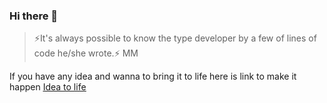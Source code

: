 ### Hi there 👋

<!--
**Moussa-M/Moussa-M** is a ✨ _special_ ✨ repository because its `README.md` (this file) appears on your GitHub profile.

Here are some ideas to get you started:

- 🔭 I’m currently working on ...
- 🌱 I’m currently learning ...
- 👯 I’m looking to collaborate on ...
- 🤔 I’m looking for help with ...
- 💬 Ask me about ...
- 📫 How to reach me: ...
- 😄 Pronouns: ...
- ⚡ Fun fact: ...
-->
> ⚡It's always possible to know the type developer by a few of lines of code he/she wrote.⚡ MM
 
If you have any idea and wanna to bring it to life here is link to make it happen 
[<ins>Idea to life</ins>](https://itoli.poolgazal.com/)
